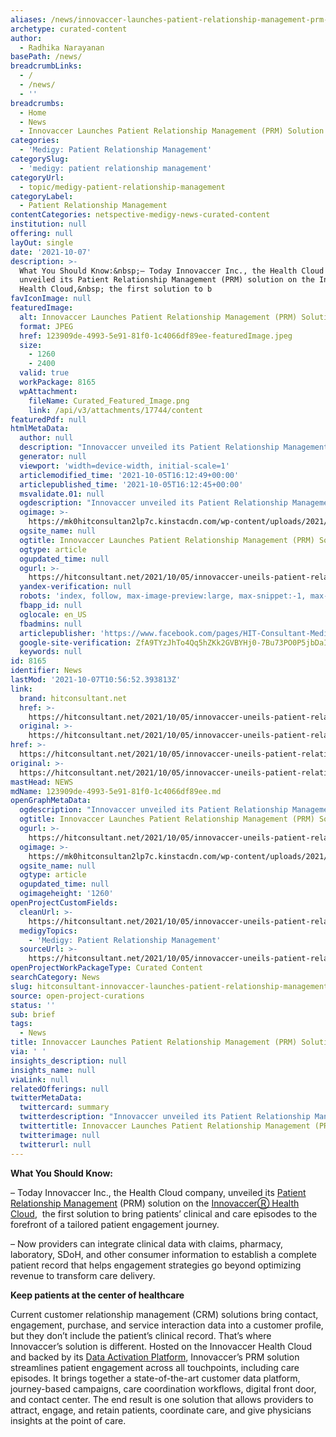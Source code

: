 ```yaml
---
aliases: /news/innovaccer-launches-patient-relationship-management-prm-solution
archetype: curated-content
author:
  - Radhika Narayanan
basePath: /news/
breadcrumbLinks:
  - /
  - /news/
  - ''
breadcrumbs:
  - Home
  - News
  - Innovaccer Launches Patient Relationship Management (PRM) Solution
categories:
  - 'Medigy: Patient Relationship Management'
categorySlug:
  - 'medigy: patient relationship management'
categoryUrl:
  - topic/medigy-patient-relationship-management
categoryLabel:
  - Patient Relationship Management
contentCategories: netspective-medigy-news-curated-content
institution: null
offering: null
layOut: single
date: '2021-10-07'
description: >-
  What You Should Know:&nbsp;– Today Innovaccer Inc., the Health Cloud company,
  unveiled its Patient Relationship Management (PRM) solution on the InnovaccerⓇ
  Health Cloud,&nbsp; the first solution to b
favIconImage: null
featuredImage:
  alt: Innovaccer Launches Patient Relationship Management (PRM) Solution
  format: JPEG
  href: 123909de-4993-5e91-81f0-1c4066df89ee-featuredImage.jpeg
  size:
    - 1260
    - 2400
  valid: true
  workPackage: 8165
  wpAttachment:
    fileName: Curated_Featured_Image.png
    link: /api/v3/attachments/17744/content
featuredPdf: null
htmlMetaData:
  author: null
  description: "Innovaccer unveiled its Patient Relationship Management (PRM) solution on the InnovaccerⓇ Health Cloud,\_ the first solution to bring patients’"
  generator: null
  viewport: 'width=device-width, initial-scale=1'
  articlemodified_time: '2021-10-05T16:12:49+00:00'
  articlepublished_time: '2021-10-05T16:12:45+00:00'
  msvalidate.01: null
  ogdescription: "Innovaccer unveiled its Patient Relationship Management (PRM) solution on the InnovaccerⓇ Health Cloud,\_ the first solution to bring patients’"
  ogimage: >-
    https://mk0hitconsultan2lp7c.kinstacdn.com/wp-content/uploads/2021/10/Innovaccer-Clinically-Integrated-Patient-Relationship-Management-Solution.png
  ogsite_name: null
  ogtitle: Innovaccer Launches Patient Relationship Management (PRM) Solution
  ogtype: article
  ogupdated_time: null
  ogurl: >-
    https://hitconsultant.net/2021/10/05/innovaccer-uneils-patient-relationship-management/
  yandex-verification: null
  robots: 'index, follow, max-image-preview:large, max-snippet:-1, max-video-preview:-1'
  fbapp_id: null
  oglocale: en_US
  fbadmins: null
  articlepublisher: 'https://www.facebook.com/pages/HIT-Consultant-Media/302199219847409'
  google-site-verification: ZfA9TYzJhTo4Qq5hZKk2GVBYHj0-7Bu73PO0P5jbDaI
  keywords: null
id: 8165
identifier: News
lastMod: '2021-10-07T10:56:52.393813Z'
link:
  brand: hitconsultant.net
  href: >-
    https://hitconsultant.net/2021/10/05/innovaccer-uneils-patient-relationship-management/#.YV7Hi9rMJPY
  original: >-
    https://hitconsultant.net/2021/10/05/innovaccer-uneils-patient-relationship-management/#.YV7Hi9rMJPY
href: >-
  https://hitconsultant.net/2021/10/05/innovaccer-uneils-patient-relationship-management/#.YV7Hi9rMJPY
original: >-
  https://hitconsultant.net/2021/10/05/innovaccer-uneils-patient-relationship-management/#.YV7Hi9rMJPY
mastHead: NEWS
mdName: 123909de-4993-5e91-81f0-1c4066df89ee.md
openGraphMetaData:
  ogdescription: "Innovaccer unveiled its Patient Relationship Management (PRM) solution on the InnovaccerⓇ Health Cloud,\_ the first solution to bring patients’"
  ogtitle: Innovaccer Launches Patient Relationship Management (PRM) Solution
  ogurl: >-
    https://hitconsultant.net/2021/10/05/innovaccer-uneils-patient-relationship-management/
  ogimage: >-
    https://mk0hitconsultan2lp7c.kinstacdn.com/wp-content/uploads/2021/10/Innovaccer-Clinically-Integrated-Patient-Relationship-Management-Solution.png
  ogsite_name: null
  ogtype: article
  ogupdated_time: null
  ogimageheight: '1260'
openProjectCustomFields:
  cleanUrl: >-
    https://hitconsultant.net/2021/10/05/innovaccer-uneils-patient-relationship-management/#.YV7Hi9rMJPY
  medigyTopics:
    - 'Medigy: Patient Relationship Management'
  sourceUrl: >-
    https://hitconsultant.net/2021/10/05/innovaccer-uneils-patient-relationship-management/#.YV7Hi9rMJPY
openProjectWorkPackageType: Curated Content
searchCategory: News
slug: hitconsultant-innovaccer-launches-patient-relationship-management-prm-solution
source: open-project-curations
status: ''
sub: brief
tags:
  - News
title: Innovaccer Launches Patient Relationship Management (PRM) Solution
via: ' '
insights_description: null
insights_name: null
viaLink: null
relatedOfferings: null
twitterMetaData:
  twittercard: summary
  twitterdescription: "Innovaccer unveiled its Patient Relationship Management (PRM) solution on the InnovaccerⓇ Health Cloud,\_ the first solution to bring patients’"
  twittertitle: Innovaccer Launches Patient Relationship Management (PRM) Solution
  twitterimage: null
  twitterurl: null
---
```

<p><strong>What You Should Know:&nbsp;</strong></p><p>– Today Innovaccer Inc., the Health Cloud company, unveiled its <a href="https://innovaccer.com/solutions/prm/">Patient Relationship Management</a> (PRM) solution on the <a href="https://innovaccer.com/">InnovaccerⓇ Health Cloud</a>,&nbsp; the first solution to bring patients’ clinical and care episodes to the forefront of a tailored patient engagement journey.&nbsp;</p><p>– Now providers can integrate clinical data with claims, pharmacy, laboratory, SDoH, and other consumer information to establish a complete patient record that helps engagement strategies go beyond optimizing revenue to transform care delivery.</p><p><strong>Keep patients at the center of healthcare</strong></p><p>Current customer relationship management (CRM) solutions bring contact, engagement, purchase, and service interaction data into a customer profile, but they don’t include the patient’s clinical record. That’s where Innovaccer’s solution is different. Hosted on the Innovaccer Health Cloud and backed by its <a href="https://innovaccer.com/dap/">Data Activation Platform</a>, Innovaccer’s PRM solution streamlines patient engagement across all touchpoints, including care episodes. It brings together a state-of-the-art customer data platform, journey-based campaigns, care coordination workflows, digital front door, and contact center. The end result is one solution that allows providers to attract, engage, and retain patients, coordinate care, and give physicians insights at the point of care.</p>